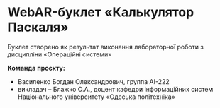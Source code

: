 # WebAR-буклет «Калькулятор Паскаля»
Буклет створено як результат виконання лабораторної роботи з дисципліни
«Операційні системи» 

**Команда проєкту:**
- Василенко Богдан Олександрович, группа АІ-222
- викладач – Блажко О.А., доцент кафедри інформаційних систем Національного
університету «Одеська політехніка»
